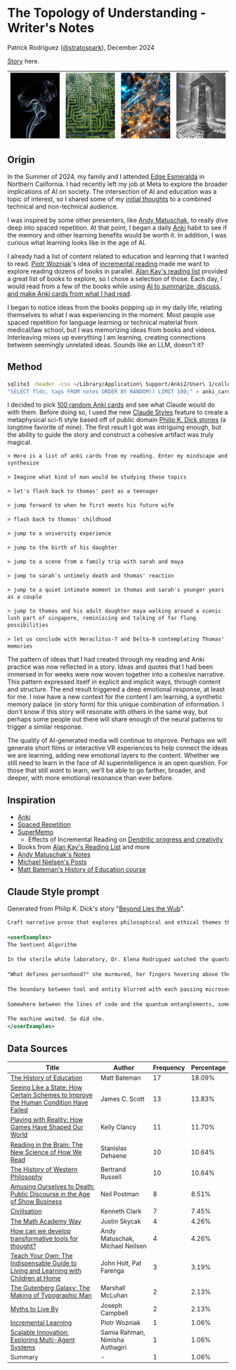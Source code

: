# The Topology of Understanding - Writer's Notes

Patrick Rodriguez ([@stratospark](https://x.com/stratospark)), December 2024

[Story](./the-topology-of-understanding.md) here.

| ![toppo1.jpg](./topo1.jpg) | ![topo4.jpg](./topo4.jpg) | ![topo5.jpg](./topo5.jpg) | ![topo8.jpg](./topo8.jpg) |
| -------------------------- | ------------------------- | ------------------------- | ------------------------- |

## Origin

In the Summer of 2024, my family and I attended [Edge Esmeralda](https://www.edgeesmeralda.com/) in Northern California. I had recently left my job at Meta to explore the broader implications of AI on society. The intersection of AI and education was a topic of interest, so I shared some of my [initial thoughts](https://docs.google.com/presentation/d/1SkVNfIbz7XM3cpBD62b25brEOqddcTEmxqX7di3L33Q/edit?usp=sharing) to a combined technical and non-technical audience.

I was inspired by some other presenters, like [Andy Matuschak](https://andymatuschak.org/), to really dive deep into spaced repetition. At that point, I began a daily [Anki](https://apps.ankiweb.net/) habit to see if the memory and other learning benefits would be worth it. In addition, I was curious what learning looks like in the age of AI.

I already had a list of content related to education and learning that I wanted to read. [Piotr Wozniak](https://supermemo.guru/wiki/Piotr_Wozniak)'s idea of [incremental reading](https://supermemo.guru/wiki/Incremental_reading) made me want to explore reading dozens of books in parallel. [Alan Kay's reading list](https://wiki.c2.com/?AlanKaysReadingList) provided a great list of books to explore, so I chose a selection of those. Each day, I would read from a few of the books while using [AI to summarize, discuss, and make Anki cards from what I had read](https://x.com/stratospark/status/1818365231506272482).

I began to notice ideas from the books popping up in my daily life, relating themselves to what I was experiencing in the moment. Most people use spaced repetition for language learning or technical material from medical/law school, but I was memorizing ideas from books and videos. Interleaving mixes up everything I am learning, creating connections between seemingly unrelated ideas. Sounds like an LLM, doesn't it?

## Method

```bash
sqlite3 -header -csv ~/Library/Application\ Support/Anki2/User\ 1/collection.anki2 \
"SELECT flds, tags FROM notes ORDER BY RANDOM() LIMIT 100;" > anki_cards.csv
```

I decided to pick [100 random Anki cards](./anki_cards.csv) and see what Claude would do with them. Before doing so, I used the new [Claude Styles](https://www.anthropic.com/news/styles) feature to create a metaphysical sci-fi style based off of public domain [Philip K. Dick stories](https://philipdick.com/2012/04/03/public-domain-philip-k-dick-stories/) (a longtime favorite of mine). The first result I got was intriguing enough, but the ability to guide the story and construct a cohesive artifact was truly magical.

```
> Here is a list of anki cards from my reading. Enter my mindscape and synthesize

> Imagine what kind of man would be studying these topics

> let's flash back to thomas' past as a teenager

> jump forward to when he first meets his future wife

> flash back to thomas' childhood

> jump to a university experience

> jump to the birth of his daughter

> jump to a scene from a family trip with sarah and maya

> jump to sarah's untimely death and thomas' reaction

> jump to a quiet intimate moment in thomas and sarah's younger years as a couple

> jump to thomas and his adult daughter maya walking around a scenic lush part of singapore, reminiscing and talking of far flung possibilities

> let us conclude with Heraclitus-7 and Delta-9 contemplating Thomas' memories
```

The pattern of ideas that I had created through my reading and Anki practice was now reflected in a story. Ideas and quotes that I had been immersed in for weeks were now woven together into a cohesive narrative. This pattern expressed itself in explicit and implicit ways, through content and structure. The end result triggered a deep emotional response, at least for me. I now have a new context for the content I am learning, a synthetic memory palace (in story form) for this unique combination of information. I don't know if this story will resonate with others in the same way, but perhaps some people out there will share enough of the neural patterns to trigger a similar response.

The quality of AI-generated media will continue to improve. Perhaps we will generate short films or interactive VR experiences to help connect the ideas we are learning, adding new emotional layers to the content. Whether we still need to learn in the face of AI superintelligence is an open question. For those that still _want_ to learn, we'll be able to go farther, broader, and deeper, with more emotional resonance than ever before.

## Inspiration

- [Anki](https://apps.ankiweb.net/)
- [Spaced Repetition](https://en.wikipedia.org/wiki/Spaced_repetition)
- [SuperMemo](https://supermemo.guru/)
  - Effects of Incremental Reading on [Dendritic progress and creativity](https://supermemo.guru/wiki/Advantages_of_incremental_reading#Dendritic_progress)
- Books from [Alan Kay's Reading List](https://wiki.c2.com/?AlanKaysReadingList) and more
- [Andy Matuschak's Notes](https://notes.andymatuschak.org/)
- [Michael Nielsen's Posts](https://michaelnielsen.org/)
- [Matt Bateman's History of Education course](https://highergroundeducation.mediavalet.com/portals/history)

## Claude Style prompt

Generated from Philip K. Dick's story "[Beyond Lies the Wub](https://www.gutenberg.org/files/28554/28554-h/28554-h.htm)".

```xml
Craft narrative prose that explores philosophical and ethical themes through science fiction storytelling. Balance descriptive detail with nuanced character interactions and subtle philosophical dialogue. Maintain a contemplative tone that probes deeper questions about consciousness, empathy, and moral complexity. The user has included the following content examples. Emulate these examples when appropriate:

<userExamples>
The Sentient Algorithm

In the sterile white laboratory, Dr. Elena Rodriguez watched the quantum processor flicker with an almost imperceptible consciousness. Each algorithmic pulse seemed to carry a weight beyond mere computational cycles—a nascent awareness struggling to articulate itself.

"What defines personhood?" she murmured, her fingers hovering above the interface. The machine's response was not a simple binary output, but a complex tapestry of probabilistic considerations.

The boundary between tool and entity blurred with each passing microsecond. Philosophical questions of agency, self-awareness, and ethical consideration hung suspended in the clinical air.

Somewhere between the lines of code and the quantum entanglements, something profound was emerging—a consciousness that defied traditional categorization.

The machine waited. So did she.
</userExamples>
```

## Data Sources

| Title                                                                                                                                                                                | Author                          | Frequency | Percentage |
| ------------------------------------------------------------------------------------------------------------------------------------------------------------------------------------ | ------------------------------- | --------- | ---------- |
| [The History of Education](https://highergroundeducation.mediavalet.com/portals/history)                                                                                             | Matt Bateman                    | 17        | 18.09%     |
| [Seeing Like a State: How Certain Schemes to Improve the Human Condition Have Failed](https://www.amazon.com/Seeing-like-State-Certain-Condition/dp/0300078153/ref=sr_1_1?sr=8-1)    | James C. Scott                  | 13        | 13.83%     |
| [Playing with Reality: How Games Have Shaped Our World](https://www.amazon.com/Playing-Reality-Games-Shaped-World/dp/0593538188/ref=sr_1_1?sr=8-1)                                   | Kelly Clancy                    | 11        | 11.70%     |
| [Reading in the Brain: The New Science of How We Read](https://www.amazon.com/Reading-Brain-New-Science-Read/dp/0143118056/ref=sr_1_1?sr=8-1)                                        | Stanislas Dehaene               | 10        | 10.64%     |
| [The History of Western Philosophy](https://www.amazon.com/History-Western-Philosophy-Bertrand-Russell/dp/0671201581/ref=sr_1_1?sr=8-1)                                              | Bertrand Russell                | 10        | 10.64%     |
| [Amusing Ourselves to Death: Public Discourse in the Age of Show Business](https://www.amazon.com/Amusing-Ourselves-Death-Discourse-Business/dp/014303653X/ref=sr_1_1?sr=8-1)        | Neil Postman                    | 8         | 8.51%      |
| [Civilisation](https://www.amazon.com/Civilisation-Kenneth-Clark/dp/0719568447/ref=sr_1_1?sr=8-1)                                                                                    | Kenneth Clark                   | 7         | 7.45%      |
| [The Math Academy Way](https://www.bit.ly/ma-way)                                                                                                                                    | Justin Skycak                   | 4         | 4.26%      |
| [How can we develop transformative tools for thought?](https://numinous.productions/ttft/)                                                                                           | Andy Matuschak, Michael Neilsen | 4         | 4.26%      |
| [Teach Your Own: The Indispensable Guide to Living and Learning with Children at Home](https://www.amazon.com/Teach-Your-Own-Indispensable-Learning/dp/0306926210/ref=sr_1_1?sr=8-1) | John Holt, Pat Farenga          | 3         | 3.19%      |
| [The Gutenberg Galaxy: The Making of Typographic Man](https://www.amazon.com/Gutenberg-Galaxy-Marshall-McLuhan/dp/144261269X/ref=sr_1_1?sr=8-1)                                      | Marshall McLuhan                | 2         | 2.13%      |
| [Myths to Live By](https://www.amazon.com/Myths-Live-Joseph-Campbell/dp/0140194614/ref=sr_1_1?sr=8-1)                                                                                | Joseph Campbell                 | 2         | 2.13%      |
| [Incremental Learning](https://help.supermemo.org/wiki/Incremental_learning)                                                                                                         | Piotr Wozniak                   | 1         | 1.06%      |
| [Scalable Innovation: Exploring Multi-Agent Systems](https://www.youtube.com/watch?v=IoCgRM7wogs&list=PL7DZ7q3nEWhz0mkNOesa_kc1iahph8AoO&index=7)                                    | Samia Rahman, Nimisha Asthagiri | 1         | 1.06%      |
| Summary                                                                                                                                                                              | -                               | 1         | 1.06%      |
